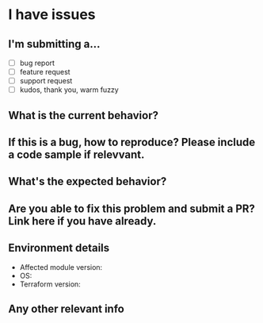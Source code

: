 # I have issues

## I'm submitting a...

* [ ] bug report
* [ ] feature request
* [ ] support request
* [ ] kudos, thank you, warm fuzzy

## What is the current behavior?



## If this is a bug, how to reproduce? Please include a code sample if relevvant.



## What's the expected behavior?



## Are you able to fix this problem and submit a PR? Link here if you have already.

## Environment details

* Affected module version:
* OS:
* Terraform version:

## Any other relevant info
